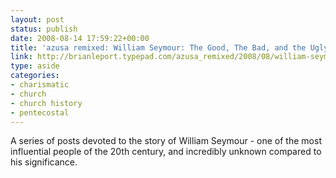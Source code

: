 ```yaml
---
layout: post
status: publish
date: 2008-08-14 17:59:22+00:00
title: 'azusa remixed: William Seymour: The Good, The Bad, and the Ugly'
link: http://brianleport.typepad.com/azusa_remixed/2008/08/william-seymo-1.html
type: aside
categories:
- charismatic
- church
- church history
- pentecostal
---
```


A series of posts devoted to the story of William Seymour - one of the most influential people of the 20th century, and incredibly unknown compared to his significance.
